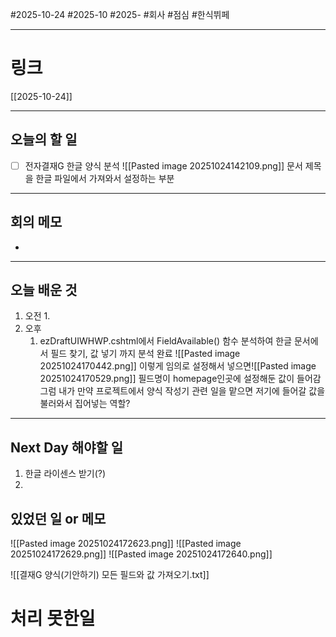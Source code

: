 #2025-10-24 #2025-10 #2025- 
#회사 #점심 #한식뷔페

------
# 링크 
[[2025-10-24]]

---
## 오늘의 할 일
- [ ] 전자결재G 한글 양식 분석
      ![[Pasted image 20251024142109.png]]
      문서 제목을 한글 파일에서 가져와서 설정하는 부분
---
## 회의 메모
- 
---
## 오늘 배운 것
1. 오전
    1. 
2. 오후
    1. ezDraftUIWHWP.cshtml에서 
       FieldAvailable() 함수 분석하여 한글 문서에서 필드 찾기, 값 넣기 까지 분석 완료
       ![[Pasted image 20251024170442.png]]
       이렇게 임의로 설정해서 넣으면![[Pasted image 20251024170529.png]]
       필드명이 homepage인곳에 설정해둔 값이 들어감
       그럼 내가 만약 프로젝트에서 양식 작성기 관련 일을 맡으면 
       저기에 들어갈 값을 불러와서 집어넣는 역할?
---
## Next Day 해야할 일
1. 한글 라이센스 받기(?)
2. 


## 있었던 일 or 메모
![[Pasted image 20251024172623.png]]
![[Pasted image 20251024172629.png]]
![[Pasted image 20251024172640.png]]


![[결재G 양식(기안하기) 모든 필드와 값 가져오기.txt]]
# 처리 못한일